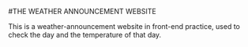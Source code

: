 #THE WEATHER ANNOUNCEMENT WEBSITE

<p>
This is a weather-announcement website in front-end practice, used to check the day and the temperature of that day.</p>

